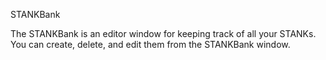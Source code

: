 STANKBank

The STANKBank is an editor window for keeping track of all your STANKs.  You can create, delete, and edit them from the STANKBank window.


